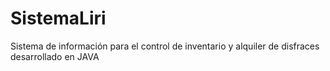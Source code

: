 # SistemaLiri
Sistema de información para el control de inventario y alquiler de disfraces desarrollado en JAVA
